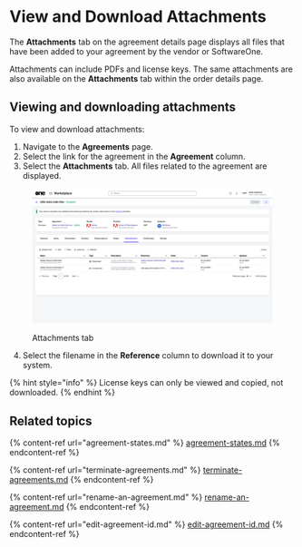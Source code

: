 # View and Download Attachments

The **Attachments** tab on the agreement details page displays all files that have been added to your agreement by the vendor or SoftwareOne.&#x20;

Attachments can include PDFs and license keys. The same attachments are also available on the **Attachments** tab within the order details page.

## Viewing and downloading attachments

To view and download attachments:&#x20;

1. Navigate to the **Agreements** page.
2. Select the link for the agreement in the **Agreement** column.&#x20;
3. Select the **Attachments** tab. All files related to the agreement are displayed.&#x20;

<figure><img src="../../../.gitbook/assets/orders_attachments_tab.png" alt=""><figcaption><p>Attachments tab</p></figcaption></figure>

4. Select the filename in the **Reference** column to download it to your system.&#x20;

{% hint style="info" %}
License keys can only be viewed and copied, not downloaded.
{% endhint %}

## Related topics

{% content-ref url="agreement-states.md" %}
[agreement-states.md](agreement-states.md)
{% endcontent-ref %}

{% content-ref url="terminate-agreements.md" %}
[terminate-agreements.md](terminate-agreements.md)
{% endcontent-ref %}

{% content-ref url="rename-an-agreement.md" %}
[rename-an-agreement.md](rename-an-agreement.md)
{% endcontent-ref %}

{% content-ref url="edit-agreement-id.md" %}
[edit-agreement-id.md](edit-agreement-id.md)
{% endcontent-ref %}
